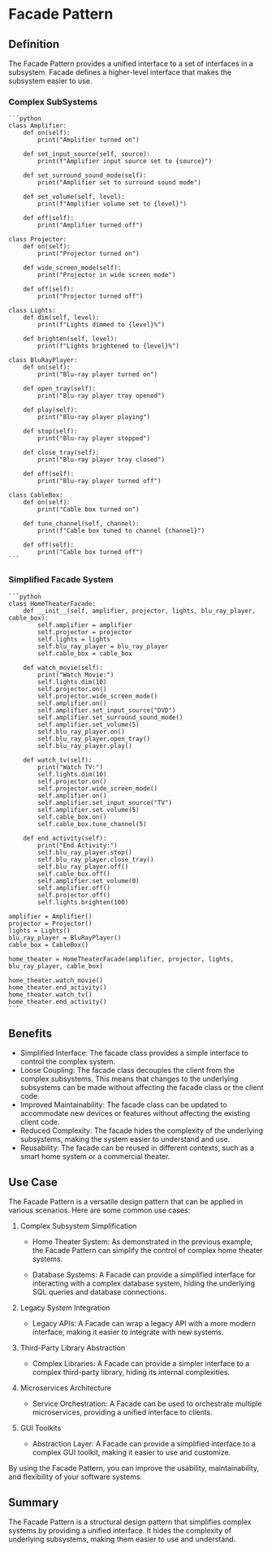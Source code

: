 # Facade Pattern

## Definition

The Facade Pattern provides a unified interface to a set of interfaces in a subsystem. Facade defines a higher-level interface that makes the subsystem easier to use.

### Complex SubSystems

    ```python
    class Amplifier:
        def on(self):
            print("Amplifier turned on")

        def set_input_source(self, source):
            print(f"Amplifier input source set to {source}")

        def set_surround_sound_mode(self):
            print("Amplifier set to surround sound mode")

        def set_volume(self, level):
            print(f"Amplifier volume set to {level}")

        def off(self):
            print("Amplifier turned off")

    class Projector:
        def on(self):
            print("Projector turned on")

        def wide_screen_mode(self):
            print("Projector in wide screen mode")

        def off(self):
            print("Projector turned off")

    class Lights:
        def dim(self, level):
            print(f"Lights dimmed to {level}%")

        def brighten(self, level):
            print(f"Lights brightened to {level}%")

    class BluRayPlayer:
        def on(self):
            print("Blu-ray player turned on")

        def open_tray(self):
            print("Blu-ray player tray opened")

        def play(self):
            print("Blu-ray player playing")

        def stop(self):
            print("Blu-ray player stopped")

        def close_tray(self):
            print("Blu-ray player tray closed")

        def off(self):
            print("Blu-ray player turned off")

    class CableBox:
        def on(self):
            print("Cable box turned on")

        def tune_channel(self, channel):
            print(f"Cable box tuned to channel {channel}")

        def off(self):
            print("Cable box turned off")
    ```

### Simplified Facade System

    ```python
    class HomeTheaterFacade:
        def __init__(self, amplifier, projector, lights, blu_ray_player, cable_box):
            self.amplifier = amplifier
            self.projector = projector
            self.lights = lights
            self.blu_ray_player = blu_ray_player
            self.cable_box = cable_box

        def watch_movie(self):
            print("Watch Movie:")
            self.lights.dim(10)
            self.projector.on()
            self.projector.wide_screen_mode()
            self.amplifier.on()
            self.amplifier.set_input_source("DVD")
            self.amplifier.set_surround_sound_mode()
            self.amplifier.set_volume(5)
            self.blu_ray_player.on()
            self.blu_ray_player.open_tray()
            self.blu_ray_player.play()

        def watch_tv(self):
            print("Watch TV:")
            self.lights.dim(10)
            self.projector.on()
            self.projector.wide_screen_mode()
            self.amplifier.on()
            self.amplifier.set_input_source("TV")
            self.amplifier.set_volume(5)
            self.cable_box.on()
            self.cable_box.tune_channel(5)

        def end_activity(self):
            print("End Activity:")
            self.blu_ray_player.stop()
            self.blu_ray_player.close_tray()
            self.blu_ray_player.off()
            self.cable_box.off()
            self.amplifier.set_volume(0)
            self.amplifier.off()
            self.projector.off()
            self.lights.brighten(100)

    amplifier = Amplifier()
    projector = Projector()
    lights = Lights()
    blu_ray_player = BluRayPlayer()
    cable_box = CableBox()

    home_theater = HomeTheaterFacade(amplifier, projector, lights, blu_ray_player, cable_box)

    home_theater.watch_movie()
    home_theater.end_activity()
    home_theater.watch_tv()
    home_theater.end_activity()
    ```

## Benefits

- Simplified Interface: The facade class provides a simple interface to control the complex system.
- Loose Coupling: The facade class decouples the client from the complex subsystems. This means that changes to the underlying subsystems can be made without affecting the facade class or the client code.
- Improved Maintainability: The facade class can be updated to accommodate new devices or features without affecting the existing client code.
- Reduced Complexity: The facade hides the complexity of the underlying subsystems, making the system easier to understand and use.
- Reusability: The facade can be reused in different contexts, such as a smart home system or a commercial theater.

## Use Case

The Facade Pattern is a versatile design pattern that can be applied in various scenarios. Here are some common use cases:

1. Complex Subsystem Simplification

   - Home Theater System: As demonstrated in the previous example, the Facade Pattern can simplify the control of complex home theater systems.

   - Database Systems: A Facade can provide a simplified interface for interacting with a complex database system, hiding the underlying SQL queries and database connections.

2. Legacy System Integration

   - Legacy APIs: A Facade can wrap a legacy API with a more modern interface, making it easier to integrate with new systems.

3. Third-Party Library Abstraction

   - Complex Libraries: A Facade can provide a simpler interface to a complex third-party library, hiding its internal complexities.

4. Microservices Architecture

   - Service Orchestration: A Facade can be used to orchestrate multiple microservices, providing a unified interface to clients.

5. GUI Toolkits

   - Abstraction Layer: A Facade can provide a simplified interface to a complex GUI toolkit, making it easier to use and customize.

By using the Facade Pattern, you can improve the usability, maintainability, and flexibility of your software systems.

## Summary

The Facade Pattern is a structural design pattern that simplifies complex systems by providing a unified interface. It hides the complexity of underlying subsystems, making them easier to use and understand.
